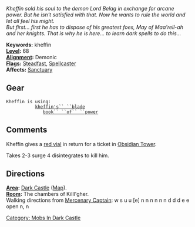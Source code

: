 *Kheffin sold his soul to the demon Lord Belag in exchange for arcane
power. But he isn't satisfied with that. Now he wants to rule the world
and let all feel his might.*  
*But first... first he has to dispose of his greatest foes, May of
Maa'rell-ah and her knights. That is why he is here... to learn dark
spells to do this...*

**Keywords:** kheffin  
**[Level](Level.md "wikilink"):** 68  
**[Alignment](Alignment "wikilink"):** Demonic  
**[Flags](:Category:Mob_Types.md "wikilink"):**
[Steadfast](Sentinel_Mobs.md "wikilink"),
[Spellcaster](Spellcasting_Mobs.md "wikilink")  
**Affects:** [Sanctuary](Sanctuary "wikilink")

## Gear

`Kheffin is using:`  
<wielded>`           `[`kheffin's`` ``blade`](Kheffin's_Blade.md "wikilink")  
<held>`              `[`book`` ``of`` ``power`](Book_Of_Power.md "wikilink")

## Comments

Kheffin gives a [red vial](Red_Vial.md "wikilink") in return for a
ticket in [Obsidian Tower](:Category:Obsidian_Tower.md "wikilink").

Takes 2-3 surge 4 disintegrates to kill him.

## Directions

**[Area](:Category:_Areas.md "wikilink"):** [Dark
Castle](:Category:_Dark_Castle.md "wikilink")
([Map](Dark_Castle_Map.md "wikilink")).  
**[Room](:Category:_Rooms.md "wikilink"):** The chambers of
Killl'gher.  
Walking directions from [Mercenary
Captain](Mercenary_Captain "wikilink"): w s u u \[e\] n n n n n n d d d
e e open n, n

[Category: Mobs In Dark
Castle](Category:_Mobs_In_Dark_Castle "wikilink")
